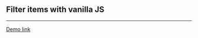 ## Filter items with vanilla JS
---

[Demo link](https://fahaddevs.github.io/filter-item-with-vanilla-js/)
